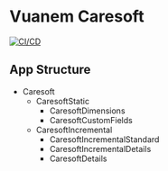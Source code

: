 # Vuanem Caresoft

[![CI/CD](https://github.com/vuanembi/vuanem_caresoft/actions/workflows/main.yaml/badge.svg)](https://github.com/vuanembi/vuanem_caresoft/actions/workflows/main.yaml)

## App Structure

- Caresoft
  - CaresoftStatic
    - CaresoftDimensions
    - CaresoftCustomFields
  - CaresoftIncremental
    - CaresoftIncrementalStandard
    - CaresoftIncrementalDetails
    - CaresoftDetails
